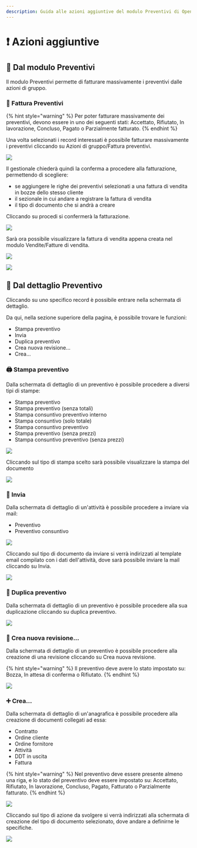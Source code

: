 ```yaml
---
description: Guida alle azioni aggiuntive del modulo Preventivi di OpenSTAManager
---
```


# ❗ Azioni aggiuntive

## 👥 Dal modulo Preventivi

Il modulo Preventivi permette di fatturare massivamente i preventivi dalle azioni di gruppo.

### 📃 Fattura Preventivi

{% hint style="warning" %}
Per poter fatturare massivamente dei preventivi, devono essere in uno dei seguenti stati: Accettato, Rifiutato, In lavorazione, Concluso, Pagato o Parzialmente fatturato.
{% endhint %}

Una volta selezionati i record interessati è possibile fatturare massivamente i preventivi cliccando su Azioni di gruppo/Fattura preventivi.

![](<../../../.gitbook/assets/image (70) (1) (1).png>)

Il gestionale chiederà quindi la conferma a procedere alla fatturazione, permettendo di scegliere:

* se aggiungere le righe dei preventivi selezionati a una fattura di vendita in bozze dello stesso cliente
* il sezionale in cui andare a registrare la fattura di vendita
* il tipo di documento che si andrà a creare

Cliccando su procedi si confermerà la fatturazione.

![](<../../../.gitbook/assets/image (85) (1).png>)

Sarà ora possibile visualizzare la fattura di vendita appena creata nel modulo Vendite/Fatture di vendita.

![](<../../../.gitbook/assets/image (29) (1) (1) (1).png>)

![](<../../../.gitbook/assets/image (57) (1) (1).png>)

## 👤 Dal dettaglio Preventivo

Cliccando su uno specifico record è possibile entrare nella schermata di dettaglio.

Da qui, nella sezione superiore della pagina, è possibile trovare le funzioni:

* Stampa preventivo
* Invia
* Duplica preventivo
* Crea nuova revisione...
* Crea...

### 🖨️ Stampa preventivo

Dalla schermata di dettaglio di un preventivo è possibile procedere a diversi tipi di stampe:

* Stampa preventivo
* Stampa preventivo (senza totali)
* Stampa consuntivo preventivo interno
* Stampa consuntivo (solo totale)
* Stampa consuntivo preventivo
* Stampa preventivo (senza prezzi)
* Stampa consuntivo preventivo (senza prezzi)

![](<../../../.gitbook/assets/image (37).png>)

Cliccando sul tipo di stampa scelto sarà possibile visualizzare la stampa del documento

![](<../../../.gitbook/assets/image (23) (1).png>)

### 📧 Invia

Dalla schermata di dettaglio di un'attività è possibile procedere a inviare via mail:

* Preventivo
* Preventivo consuntivo

![](<../../../.gitbook/assets/image (96) (1) (1).png>)

Cliccando sul tipo di documento da inviare si verrà indirizzati al template email compilato con i dati dell'attività, dove sarà possibile inviare la mail cliccando su Invia.

![](<../../../.gitbook/assets/image (69) (2) (1).png>)

### 🧬 Duplica preventivo

Dalla schermata di dettaglio di un preventivo è possibile procedere alla sua duplicazione cliccando su duplica preventivo.

![](<../../../.gitbook/assets/image (42).png>)

### 📃 Crea nuova revisione...

Dalla schermata di dettaglio di un preventivo è possibile procedere alla creazione di una revisione cliccando su Crea nuova revisione.

{% hint style="warning" %}
Il preventivo deve avere lo stato impostato su: Bozza, In attesa di conferma o Rifiutato.
{% endhint %}

![](<../../../.gitbook/assets/image (46).png>)

### ➕ Crea...

Dalla schermata di dettaglio di un'anagrafica è possibile procedere alla creazione di documenti collegati ad essa:

* Contratto
* Ordine cliente
* Ordine fornitore
* Attività
* DDT in uscita
* Fattura

{% hint style="warning" %}
Nel preventivo deve essere presente almeno una riga, e lo stato del preventivo deve essere impostato su: Accettato, Rifiutato, In lavorazione, Concluso, Pagato, Fatturato o Parzialmente fatturato.
{% endhint %}

![](<../../../.gitbook/assets/image (53).png>)

Cliccando sul tipo di azione da svolgere si verrà indirizzati alla schermata di creazione del tipo di documento selezionato, dove andare a definirne le specifiche.

![](<../../../.gitbook/assets/image (94) (1).png>)
